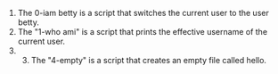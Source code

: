 1. The 0-iam betty is a script that switches the current user to the user betty.
2. The "1-who ami" is a script that prints the effective username of the current user.
3. 3. The "4-empty" is a script that creates an empty file called hello.

